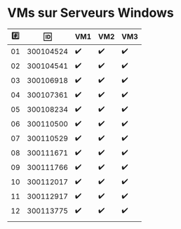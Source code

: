 # VMs sur Serveurs Windows

|:hash:| :id:      | VM1                 | VM2                | VM3                 | 
|------|-----------|---------------------|--------------------|---------------------|
| 01   | 300104524 | :heavy_check_mark:  | :heavy_check_mark: |  :heavy_check_mark: |
| 02   | 300104541 | :heavy_check_mark:  | :heavy_check_mark: |  :heavy_check_mark: |
| 03   | 300106918 | :heavy_check_mark:  | :heavy_check_mark: |  :heavy_check_mark: |
| 04   | 300107361 | :heavy_check_mark:  | :heavy_check_mark: |  :heavy_check_mark: |
| 05   | 300108234 | :heavy_check_mark:  | :heavy_check_mark: |  :heavy_check_mark: |
| 06   | 300110500 | :heavy_check_mark:  | :heavy_check_mark: |  :heavy_check_mark: |
| 07   | 300110529 | :heavy_check_mark:  | :heavy_check_mark: |  :heavy_check_mark: |
| 08   | 300111671 | :heavy_check_mark:  | :heavy_check_mark: |  :heavy_check_mark: |
| 09   | 300111766 | :heavy_check_mark:  | :heavy_check_mark: |  :heavy_check_mark: |
| 10   | 300112017 | :heavy_check_mark:  | :heavy_check_mark: |  :heavy_check_mark: |
| 11   | 300112917 | :heavy_check_mark:  | :heavy_check_mark: |  :heavy_check_mark: |
| 12   | 300113775 | :heavy_check_mark:  | :heavy_check_mark: |  :heavy_check_mark: |
|      |           |                         |                                                |          |                  |

